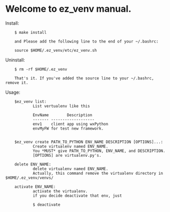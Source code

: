 Welcome to ez_venv manual.
=============================

Install:
        
        $ make install

        and Please add the following line to the end of your ~/.bashrc:
        
        source $HOME/.ez_venv/etc/ez_venv.sh

Uninstall:

        $ rm -rf $HOME/.ez_venv
        
        That's it. If you've added the source line to your ~/.bashrc, remove it. 


Usage:

        $ez_venv list:
                List vertualenv like this

                EnvName        Description
                -------	-------------------
                env1	client app using wxPython
                envMyFW	for test new framework.


        $ez_venv create PATH_TO_PYTHON ENV_NAME DESCRIPTION [OPTIONS]...:
                Create virtualenv named ENV_NAME.
                You *MUST* give PATH_TO_PYTHON, ENV_NAME, and DESCRIPTION.
                [OPTIONS] are virtualenv.py's.

        delete ENV_NAME:
                delete virtualenv named ENV_NAME.
                Actually, this command remove the virtualenv directory in $HOME/.ez_venv/venvs/

        activate ENV_NAME:
                activate the virtualenv.
                if you decide deactivate that env, just 
                
                $ deactivate
                